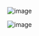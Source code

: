 ![image](https://user-images.githubusercontent.com/113804837/196007198-198a98b6-028c-4a21-bc08-2e0a4eb64afa.png)

![image](https://user-images.githubusercontent.com/113804837/196007208-e9c2ff19-f677-4c67-93f5-dd4874c5d6bc.png)

